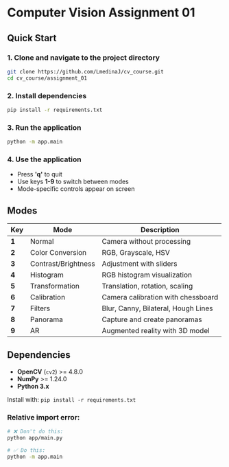 # Computer Vision Assignment 01

## Quick Start

### 1. Clone and navigate to the project directory
```bash
git clone https://github.com/LmedinaJ/cv_course.git
cd cv_course/assignment_01
```

### 2. Install dependencies
```bash
pip install -r requirements.txt
```

### 3. Run the application
```bash
python -m app.main
```

### 4. Use the application
- Press **'q'** to quit
- Use keys **1-9** to switch between modes
- Mode-specific controls appear on screen

## Modes

| Key | Mode | Description |
|-----|------|-------------|
| **1** | Normal | Camera without processing |
| **2** | Color Conversion | RGB, Grayscale, HSV |
| **3** | Contrast/Brightness | Adjustment with sliders |
| **4** | Histogram | RGB histogram visualization |
| **5** | Transformation | Translation, rotation, scaling |
| **6** | Calibration | Camera calibration with chessboard |
| **7** | Filters | Blur, Canny, Bilateral, Hough Lines |
| **8** | Panorama | Capture and create panoramas |
| **9** | AR | Augmented reality with 3D model |

## Dependencies

- **OpenCV** (`cv2`) >= 4.8.0
- **NumPy** >= 1.24.0
- **Python 3.x**

Install with: `pip install -r requirements.txt`


### Relative import error:
```bash
# ❌ Don't do this:
python app/main.py

# ✅ Do this:
python -m app.main
```